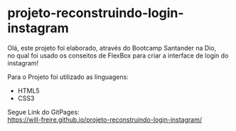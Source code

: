 # projeto-reconstruindo-login-instagram

Olá, este projeto foi elaborado, através do Bootcamp Santander na Dio,<br>
no qual foi usado os conseitos de FlexBox para criar a interface de login do instagram!

Para o Projeto foi utilizado as linguagens:<br>

- HTML5
- CSS3

Segue Link do GitPages:<br>
https://will-freire.github.io/projeto-reconstruindo-login-instagram/
